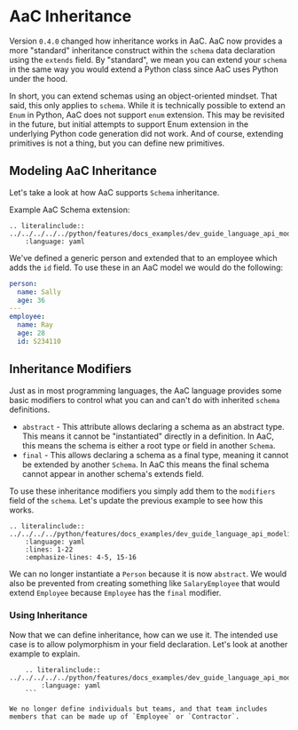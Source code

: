 # AaC Inheritance

Version `0.4.0` changed how inheritance works in AaC.  AaC now provides a more "standard" inheritance construct within the `schema` data declaration using the `extends` field.  By "standard", we mean you can extend your `schema` in the same way you would extend a Python class since AaC uses Python under the hood.  

In short, you can extend schemas using an object-oriented mindset.  That said, this only applies to `schema`.  While it is technically possible to extend an `Enum` in Python, AaC does not support `enum` extension.  This may be revisited in the future, but initial attempts to support Enum extension in the underlying Python code generation did not work.  And of course, extending primitives is not a thing, but you can define new primitives.

## Modeling AaC Inheritance

Let's take a look at how AaC supports `Schema` inheritance.

Example AaC Schema extension:
```{eval-rst}
.. literalinclude:: ../../../../../python/features/docs_examples/dev_guide_language_api_modeling_inheritance/docs_inheritance_one.aac
    :language: yaml
```

We've defined a generic person and extended that to an employee which adds the `id` field.  To use these in an AaC model we would do the following:

```yaml
person:
  name: Sally
  age: 36
---
employee:
  name: Ray
  age: 28
  id: S234110
```

## Inheritance Modifiers

Just as in most programming languages, the AaC language provides some basic modifiers to control what you can and can't do with inherited `schema` definitions.  

- `abstract` - This attribute allows declaring a schema as an abstract type. This means it cannot be "instantiated" directly in a definition.  In AaC, this means the schema is either a root type or field in another `Schema`.
- `final` - This allows declaring a schema as a final type, meaning it cannot be extended by another `Schema`.  In AaC this means the final schema cannot appear in another schema's extends field.

To use these inheritance modifiers you simply add them to the `modifiers` field of the `schema`.  Let's update the previous example to see how this works.

```{eval-rst}
.. literalinclude:: ../../../../python/features/docs_examples/dev_guide_language_api_modeling_inheritance/docs_inhertaince_two.aac
    :language: yaml
    :lines: 1-22
    :emphasize-lines: 4-5, 15-16
```

We can no longer instantiate a `Person` because it is now `abstract`.  We would also be prevented from creating something like `SalaryEmployee` that would extend `Employee` because `Employee` has the `final` modifier.

### Using Inheritance

Now that we can define inheritance, how can we use it.  The intended use case is to allow polymorphism in your field declaration.  Let's look at another example to explain.

```{eval-rst}
	.. literalinclude:: ../../../../../python/features/docs_examples/dev_guide_language_api_modeling_inheritance/docs_inheritance_two.aac
	    :language: yaml
	```

We no longer define individuals but teams, and that team includes members that can be made up of `Employee` or `Contractor`.
